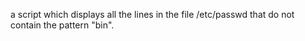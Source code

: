 a script which displays all the lines in the file /etc/passwd that do not contain the pattern "bin".
